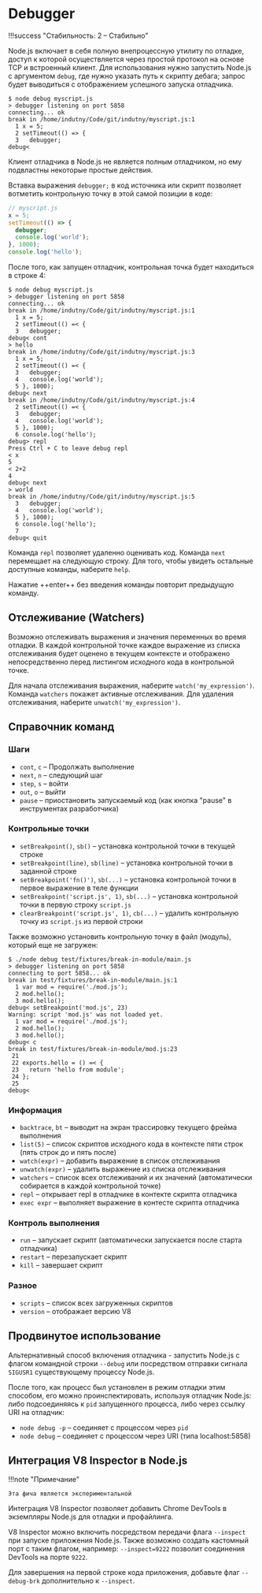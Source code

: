 # Debugger

!!!success "Стабильность: 2 – Стабильно"

Node.js включает в себя полную внепроцессную утилиту по отладке, доступ к которой осуществляется через простой протокол на основе TCP и встроенный клиент. Для использования нужно запустить Node.js с аргументом `debug`, где нужно указать путь к скрипту дебага; запрос будет выводиться с отображением успешного запуска отладчика.

```
$ node debug myscript.js
> debugger listening on port 5858
connecting... ok
break in /home/indutny/Code/git/indutny/myscript.js:1
  1 x = 5;
  2 setTimeout(() => {
  3   debugger;
debug<
```

Клиент отладчика в Node.js не является полным отладчиком, но ему подвластны некоторые простые действия.

Вставка выражения `debugger;` в код источника или скрипт позволяет вотметить контрольную точку в этой самой позиции в коде:

```js
// myscript.js
x = 5;
setTimeout(() => {
  debugger;
  console.log('world');
}, 1000);
console.log('hello');
```

После того, как запущен отладчик, контрольная точка будет находиться в строке 4:

```
$ node debug myscript.js
> debugger listening on port 5858
connecting... ok
break in /home/indutny/Code/git/indutny/myscript.js:1
  1 x = 5;
  2 setTimeout(() =< {
  3   debugger;
debug< cont
> hello
break in /home/indutny/Code/git/indutny/myscript.js:3
  1 x = 5;
  2 setTimeout(() =< {
  3   debugger;
  4   console.log('world');
  5 }, 1000);
debug< next
break in /home/indutny/Code/git/indutny/myscript.js:4
  2 setTimeout(() =< {
  3   debugger;
  4   console.log('world');
  5 }, 1000);
  6 console.log('hello');
debug> repl
Press Ctrl + C to leave debug repl
< x
5
< 2+2
4
debug< next
> world
break in /home/indutny/Code/git/indutny/myscript.js:5
  3   debugger;
  4   console.log('world');
  5 }, 1000);
  6 console.log('hello');
  7
debug< quit
```

Команда `repl` позволяет удаленно оценивать код. Команда `next` перемещает на следующую строку. Для того, чтобы увидеть остальные доступные команды, наберите `help`.

Нажатие ++enter++ без введения команды повторит предыдущую команду.

## Отслеживание (Watchers)

Возможно отслеживать выражения и значения переменных во время отладки. В каждой контрольной точке каждое выражение из списка отслеживания будет оценено в текущем контексте и отображено непосредственно перед листингом исходного кода в контрольной точке.

Для начала отслеживания выражения, наберите `watch('my_expression')`. Команда `watchers` покажет активные отслеживания. Для удаления отслеживания, наберите `unwatch('my_expression')`.

## Справочник команд

### Шаги

- `cont`, `c` – Продолжать выполнение
- `next`, `n` – следующий шаг
- `step`, `s` – войти
- `out`, `o` – выйти
- `pause` – приостановить запускаемый код (как кнопка "pause" в инструментах разработчика)

### Контрольные точки

- `setBreakpoint()`, `sb()` – установка контрольной точки в текущей строке
- `setBreakpoint(line)`, `sb(line)` – установка контрольной точки в заданной строке
- `setBreakpoint('fn()')`, `sb(...)` – установка контрольной точки в первое выражение в теле функции
- `setBreakpoint('script.js', 1)`, `sb(...)` – установка контрольной точки в первую строку `script.js`
- `clearBreakpoint('script.js', 1)`, `cb(...)` – удалить контрольную точку из `script.js` из первой строки

Также возможно установить контрольную точку в файл (модуль), который еще не загружен:

```
$ ./node debug test/fixtures/break-in-module/main.js
> debugger listening on port 5858
connecting to port 5858... ok
break in test/fixtures/break-in-module/main.js:1
  1 var mod = require('./mod.js');
  2 mod.hello();
  3 mod.hello();
debug< setBreakpoint('mod.js', 23)
Warning: script 'mod.js' was not loaded yet.
  1 var mod = require('./mod.js');
  2 mod.hello();
  3 mod.hello();
debug< c
break in test/fixtures/break-in-module/mod.js:23
 21
 22 exports.hello = () =< {
 23   return 'hello from module';
 24 };
 25
debug<
```

### Информация

- `backtrace`, `bt` – выводит на экран трассировку текущего фрейма выполнения
- `list(5)` – список скриптов исходного кода в контексте пяти строк (пять строк до и пять после)
- `watch(expr)` – добавить выражение в список отслеживания
- `unwatch(expr)` – удалить выражение из списка отслеживания
- `watchers` – список всех отслеживаний и их значений (автоматически собирается в каждой контрольной точке)
- `repl` – открывает repl в отладчике в контекте скрипта отладчика
- `exec expr` – выполняет выражение в контесте скрипта отладчика

### Контроль выполнения

- `run` – запускает скрипт (автоматически запускается после старта отладчика)
- `restart` – перезапускает скрипт
- `kill` – завершает скрипт

### Разное

- `scripts` – список всех загруженных скриптов
- `version` – отображает версию V8

## Продвинутое использование

Альтернативный способ включения отладчика - запустить Node.js с флагом командной строки `--debug` или посредством отправки сигнала `SIGUSR1` существующему процессу Node.js.

После того, как процесс был установлен в режим отладки этим способом, его можно проинспектировать, используя отладчик Node.js: либо подсоединяясь к `pid` запущенного процесса, либо через ссылку URI на отладчик:

- `node debug -p` – соединяет с процессом через `pid`
- `node debug` – соединяет с процессом через URI (типа localhost:5858)

## Интеграция V8 Inspector в Node.js

!!!note "Примечание"

    Эта фича является экспериментальной

Интеграция V8 Inspector позволяет добавить Chrome DevTools в экземпляры Node.js для отладки и профайлинга.

V8 Inspector можно включить посредством передачи флага `--inspect` при запуске приложения Node.js. Также возможно создать кастомный порт с таким флагом, например: `--inspect=9222` позволит соединения DevTools на порте `9222`.

Для завершения на первой строке кода приложения, добавьте флаг `--debug-brk` дополнительно к `--inspect`.

